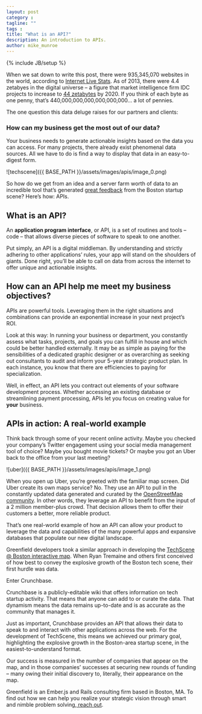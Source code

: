 ```yaml
---
layout: post
category :
tagline: ""
tags :
title: "What is an API?"
description: An introduction to APIs.
author: mike_munroe
---
```

{% include JB/setup %}

When we sat down to write this post, there were 935,345,070 websites in the
world, according to
[ Internet Live Stats](http://www.internetlivestats.com/total-number-of-websites/).
As of 2013, there were 4.4 zetabyes in the digital universe – a figure that
market intelligence firm IDC projects to increase to
[ 44 zetabytes](http://www.emc.com/leadership/digital-universe/2014iview/executive-summary.htm)
by 2020. If you think of each byte as one penny, that’s
440,000,000,000,000,000,000… a lot of pennies.

The one question this data deluge raises for our partners and clients:

### How can my business get the most out of our data?

Your business needs to generate actionable insights based on the data you can
access. For many projects, there already exist phenomenal data sources.
All we have to do is find a way to display that data in an easy-to-digest form.

![techscene]({{ BASE_PATH }}/assets/images/apis/image_0.png)

So how do we get from an idea and a server farm worth of data to an incredible
tool that’s generated [great feedback](http://greenfieldhq.com/#portfolio) from
the Boston startup scene? Here’s how: APIs.

## What is an API?

An **application program interface**, or API, is a set of routines and tools –
code – that allows diverse pieces of software to speak to one another.

Put simply, an API is a digital middleman. By understanding and strictly
adhering to other applications’ rules, your app will stand on the shoulders of
giants. Done right, you’ll be able to call on data from across the internet to
offer unique and actionable insights.

## How can an API help me meet my business objectives?

APIs are powerful tools. Leveraging them in the right situations and
combinations can provide an exponential increase in your next project’s ROI.

Look at this way: In running your business or department, you constantly assess
what tasks, projects, and goals you can fulfill in house and which could be
better handled externally. It may be as simple as paying for the sensibilities
of a dedicated graphic designer or as overarching as seeking out consultants to
audit and inform your 5-year strategic product plan. In each instance, you know
that there are efficiencies to paying for specialization.

Well, in effect, an API lets you contract out elements of your software
development process. Whether accessing an existing database or streamlining
payment processing, APIs let you focus on creating value for **your** business.

## APIs in action: A real-world example

Think back through some of your recent online activity. Maybe you checked your
company’s Twitter engagement using your social media management tool of choice?
Maybe you bought movie tickets? Or maybe you got an Uber back to the office from
your last meeting?

![uber]({{ BASE_PATH }}/assets/images/apis/image_1.png)

When you open up Uber, you’re greeted with the familiar map screen. Did Uber
create its own maps service? No. They use an API to pull in the constantly
updated data generated and curated by the
[ OpenStreetMap community](https://www.openstreetmap.org/). In other words,
they leverage an API to benefit from the input of a 2 million member-plus crowd.
That decision allows them to offer their customers a better, more reliable product.

That’s one real-world example of how an API can allow your product to leverage
the data and capabilities of the many powerful apps and expansive databases that
populate our new digital landscape.

Greenfield developers took a similar approach in developing the
[ TechScene @ Boston interactive map](http://techscene.at/). When Ryan Tremaine
and others first conceived of how best to convey the explosive growth of the
Boston tech scene, their first hurdle was data.

Enter Crunchbase.

Crunchbase is a publicly-editable wiki that offers information on tech startup
activity. That means that anyone can add to or curate the data. That dynamism
means the data remains up-to-date and is as accurate as the community that
manages it.

Just as important, Crunchbase provides an API that allows their data to speak to
and interact with other applications across the web. For the development of
TechScene, this means we achieved our primary goal, highlighting the explosive
growth in the Boston-area startup scene, in the easiest-to-understand format.

Our success is measured in the number of companies that appear on the map, and
in those companies’ successes at securing new rounds of funding – many owing
their initial discovery to, literally, their appearance on the map.

Greenfield is an Ember.js and Rails consulting firm based in Boston, MA. To
find out how we can help you realize your strategic vision through smart and
nimble problem solving,[ reach out](http://greenfieldhq.com/#/?anchor=contact).
